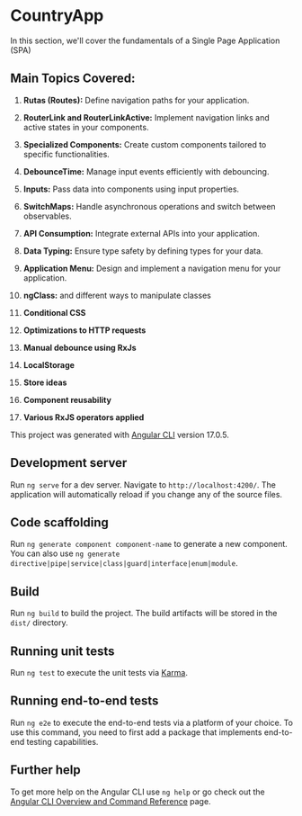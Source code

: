 # CountryApp

In this section, we'll cover the fundamentals of a Single Page Application (SPA)

## Main Topics Covered:

1. **Rutas (Routes):** Define navigation paths for your application.
  
2. **RouterLink and RouterLinkActive:** Implement navigation links and active states in your components.
  
3. **Specialized Components:** Create custom components tailored to specific functionalities.
  
4. **DebounceTime:** Manage input events efficiently with debouncing.
  
5. **Inputs:** Pass data into components using input properties.
  
6. **SwitchMaps:** Handle asynchronous operations and switch between observables.
  
7. **API Consumption:** Integrate external APIs into your application.
  
8. **Data Typing:** Ensure type safety by defining types for your data.
  
9. **Application Menu:** Design and implement a navigation menu for your application.
  
10. **ngClass:** and different ways to manipulate classes

11. **Conditional CSS**

12. **Optimizations to HTTP requests**

13. **Manual debounce using RxJs**

14. **LocalStorage**

15. **Store ideas**

16. **Component reusability**

17. **Various RxJS operators applied**

  

This project was generated with [Angular CLI](https://github.com/angular/angular-cli) version 17.0.5.

## Development server

Run `ng serve` for a dev server. Navigate to `http://localhost:4200/`. The application will automatically reload if you change any of the source files.

## Code scaffolding

Run `ng generate component component-name` to generate a new component. You can also use `ng generate directive|pipe|service|class|guard|interface|enum|module`.

## Build

Run `ng build` to build the project. The build artifacts will be stored in the `dist/` directory.

## Running unit tests

Run `ng test` to execute the unit tests via [Karma](https://karma-runner.github.io).

## Running end-to-end tests

Run `ng e2e` to execute the end-to-end tests via a platform of your choice. To use this command, you need to first add a package that implements end-to-end testing capabilities.

## Further help

To get more help on the Angular CLI use `ng help` or go check out the [Angular CLI Overview and Command Reference](https://angular.io/cli) page.
